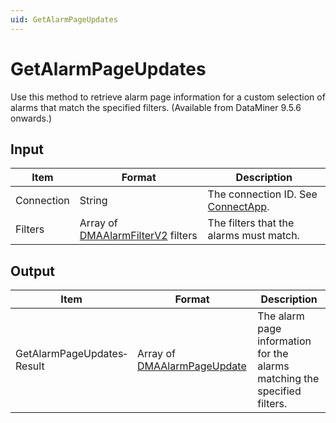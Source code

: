 ```yaml
---
uid: GetAlarmPageUpdates
---
```


# GetAlarmPageUpdates

Use this method to retrieve alarm page information for a custom selection of alarms that match the specified filters. (Available from DataMiner 9.5.6 onwards.)

## Input

| Item | Format | Description |
|--|--|--|
| Connection | String | The connection ID. See [ConnectApp](xref:ConnectApp). |
| Filters | Array of [DMAAlarmFilterV2](xref:DMAAlarmFilterV2) filters | The filters that the alarms must match. |

## Output

| Item | Format | Description |
|--|--|--|
| GetAlarmPageUpdates­Result | Array of [DMAAlarmPageUpdate](xref:DMAAlarmPageUpdate) | The alarm page information for the alarms matching the specified filters. |
